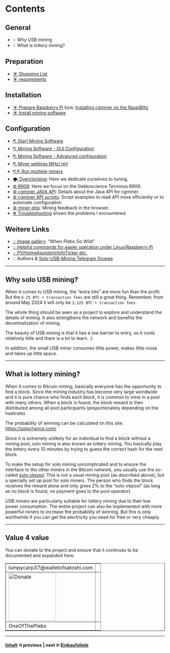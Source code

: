# Contents

## General

* 💡 Why USB mining
* 💡 What is lottery mining?

## Preparation

* [☀ Shopping List](shopping-list.md)
* [☀ requirements](requirements.md)

## Installation

* [☀ Prepare Raspberry Pi](prepare_pi.md) bzw. [Installing cgminer on the RaspiBlitz](cgminer_on_raspiblitz.md)
* [☀ Install mining software](install_miner.md)

## Configuration

* [⛏ Start Mining Software](start_mining.md)
* [⛏ Mining Software - GUI Configuration](cgminer_GUIConfiguration.md)
* [⛏ Mining Software - Advanced configuration](EnhancedConfiguration.md)
* [⛏ Miner settings MHz/ mV](miner-settings.md)
* [⛏⛏ Run multiple miners](multiple-usb-miner.md)
* [🌩 Overclocking](/uebertakten.md): Here we dedicate ourselves to tuning.
* [⚙️ R909](/R909.md): Here we focus on the Gekkoscience Terminus R909.
* [⚙️ cgminer JAVA API](/cgminer_JAVA_API.md): Details about the Java API for cgminer.
* [⚙️ cgminer API scripts](/cgminer_JAVA_API_Scripts.md): Script examples to read API more efficiently or to automate configuration
* [⚙️ miner-php](/miner-php.md): Mining feedback in the browser.
* [❄ Troubleshooting](/troubleshooting.md) shows the problems I encountered.

## Weitere Links

* [💡 Image gallery](/Galerie.md): "When Plebs Go Wild"
* [💡 Helpful commands for easier operation under Linux/Raspberry Pi](LinuxCommands.md)
* [💡 PV/HomeAssistent/InfoTicker etc.](additional-links.md)
* 💡 Authors & [Solo-USB-Mining Telegram Gruppe](https://t.me/BTC_solo_mining)

---

## Why solo USB mining?

When it comes to USB mining, the “extra bits” are more fun than the profit. But the `6.25 BTC + transaction fees` are still a great thing. Remember, from around May 2024 it will only be `3,125 BTC + transaction fees`.

The whole thing should be seen as a project to explore and understand the details of mining. It also strengthens the network and benefits the decentralization of mining.

The beauty of USB mining is that it has a low barrier to entry, so it costs relatively little and there is a lot to learn. :)

In addition, the small USB miner consumes little power, makes little noise and takes up little space.

---

## What is lottery mining?

When it comes to Bitcoin mining, basically everyone has the opportunity to find a block. Since the mining industry has become very large worldwide and it is pure chance who finds each block, it is common to mine in a pool with many others. When a block is found, the block reward is then distributed among all pool participants (proportionately depending on the hashrate).

The probability of winning can be calculated on this site: https://solochance.com/

Since it is extremely unlikely for an individual to find a block without a mining pool, solo mining is also known as lottery mining. You basically play the lottery every 10 minutes by trying to guess the correct hash for the next block.

To make the setup for solo mining uncomplicated and to ensure the interface to the other miners in the Bitcoin network, you usually use the so-called [solo-ckpool](https://solo.ckpool.org/). This is not a usual mining pool (as described above), but a specially set up pool for solo miners. The person who finds the block receives the reward alone and only gives 2% to the “solo-ckpool” (as long as no block is found, no payment goes to the pool operator).

USB miners are particularly suitable for lottery mining due to their low power consumption. The entire project can also be implemented with more powerful miners to increase the probability of winning. But this is only worthwhile if you can get the electricity you need for free or very cheaply.

---

## Value 4 value

You can donate to the project and ensure that it continues to be documented and expanded here:

<table border=1>
<tr><td>lumpycarp37@walletofsatoshi.com</td><td></td></tr>
<tr><td><img src=".assets/V4V.png" alt="Donate" width="150" /></td><td></td></tr>
<tr><td>OneOfThePlebs</td><td></td></tr>
<!--<tr><td></td><td></td></tr>-->
</table>

---

####    [Inhalt](/README.md)  ᐊ  previous | next  ᐅ  [Einkaufsliste](/shopping-list.md)

